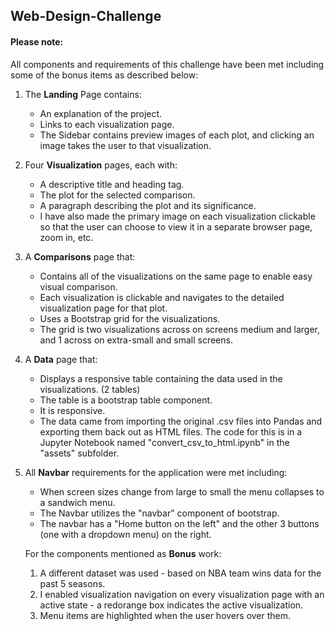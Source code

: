 ## Web-Design-Challenge

#### Please note:

All components and requirements of this challenge have been met including some of the bonus items as described below:
<br>
1)  The __Landing__ Page contains:
    * An explanation of the project.
    * Links to each visualization page. 
    * The Sidebar contains preview images of each plot, and clicking an image takes the user to that visualization.
    
2) Four __Visualization__ pages, each with:
   * A descriptive title and heading tag.
   * The plot for the selected comparison.
   * A paragraph describing the plot and its significance.
   * I have also made the primary image on each visualization clickable so that the user can choose to view it in a separate browser page, zoom in, etc.
   
3) A __Comparisons__ page that:
   * Contains all of the visualizations on the same page to enable easy visual comparison.
   * Each visualization is clickable and navigates to the detailed visualization page for that plot.
   * Uses a Bootstrap grid for the visualizations.
   * The grid is two visualizations across on screens medium and larger, and 1 across on extra-small and small screens.
   
4) A __Data__ page that:
   * Displays a responsive table containing the data used in the visualizations. (2 tables)
   * The table is a bootstrap table component.
   * It is responsive.
   * The data came from importing the original .csv files into Pandas and exporting them back out as HTML files. The code for this is in
     a Jupyter Notebook named "convert_csv_to_html.ipynb" in the "assets" subfolder.
   
5) All __Navbar__ requirements for the application were met including:
   * When screen sizes change from large to small the menu collapses to a sandwich menu.
   * The Navbar utilizes the "navbar" component of bootstrap.
   * The navbar has a "Home button on the left" and the other 3 buttons (one with a dropdown menu) on the right.

   For the components mentioned as __Bonus__ work:
   1) A different dataset was used - based on NBA team wins data for the past 5 seasons.
   2) I enabled visualization navigation on every visualization page with an active state - a redorange box indicates the active visualization.
   3) Menu items are highlighted when the user hovers over them.
   

